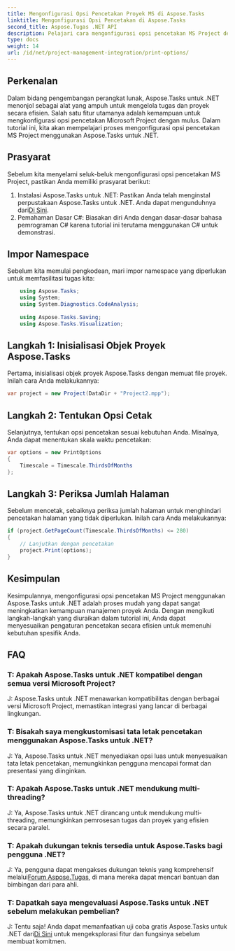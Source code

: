 ```yaml
---
title: Mengonfigurasi Opsi Pencetakan Proyek MS di Aspose.Tasks
linktitle: Mengonfigurasi Opsi Pencetakan di Aspose.Tasks
second_title: Aspose.Tugas .NET API
description: Pelajari cara mengonfigurasi opsi pencetakan MS Project dengan lancar menggunakan Aspose.Tasks untuk .NET. Tingkatkan kemampuan manajemen proyek Anda.
type: docs
weight: 14
url: /id/net/project-management-integration/print-options/
---
```

## Perkenalan
Dalam bidang pengembangan perangkat lunak, Aspose.Tasks untuk .NET menonjol sebagai alat yang ampuh untuk mengelola tugas dan proyek secara efisien. Salah satu fitur utamanya adalah kemampuan untuk mengkonfigurasi opsi pencetakan Microsoft Project dengan mulus. Dalam tutorial ini, kita akan mempelajari proses mengonfigurasi opsi pencetakan MS Project menggunakan Aspose.Tasks untuk .NET.
## Prasyarat
Sebelum kita menyelami seluk-beluk mengonfigurasi opsi pencetakan MS Project, pastikan Anda memiliki prasyarat berikut:
1. Instalasi Aspose.Tasks untuk .NET: Pastikan Anda telah menginstal perpustakaan Aspose.Tasks untuk .NET. Anda dapat mengunduhnya dari[Di Sini](https://releases.aspose.com/tasks/net/).
2. Pemahaman Dasar C#: Biasakan diri Anda dengan dasar-dasar bahasa pemrograman C# karena tutorial ini terutama menggunakan C# untuk demonstrasi.

## Impor Namespace
Sebelum kita memulai pengkodean, mari impor namespace yang diperlukan untuk memfasilitasi tugas kita:
```csharp
    using Aspose.Tasks;
    using System;
    using System.Diagnostics.CodeAnalysis;
    
    using Aspose.Tasks.Saving;
    using Aspose.Tasks.Visualization;
```

## Langkah 1: Inisialisasi Objek Proyek Aspose.Tasks
Pertama, inisialisasi objek proyek Aspose.Tasks dengan memuat file proyek. Inilah cara Anda melakukannya:
```csharp
var project = new Project(DataDir + "Project2.mpp");
```
## Langkah 2: Tentukan Opsi Cetak
Selanjutnya, tentukan opsi pencetakan sesuai kebutuhan Anda. Misalnya, Anda dapat menentukan skala waktu pencetakan:
```csharp
var options = new PrintOptions
{
    Timescale = Timescale.ThirdsOfMonths
};
```
## Langkah 3: Periksa Jumlah Halaman
Sebelum mencetak, sebaiknya periksa jumlah halaman untuk menghindari pencetakan halaman yang tidak diperlukan. Inilah cara Anda melakukannya:
```csharp
if (project.GetPageCount(Timescale.ThirdsOfMonths) <= 280)
{
    // Lanjutkan dengan pencetakan
    project.Print(options);
}
```

## Kesimpulan
Kesimpulannya, mengonfigurasi opsi pencetakan MS Project menggunakan Aspose.Tasks untuk .NET adalah proses mudah yang dapat sangat meningkatkan kemampuan manajemen proyek Anda. Dengan mengikuti langkah-langkah yang diuraikan dalam tutorial ini, Anda dapat menyesuaikan pengaturan pencetakan secara efisien untuk memenuhi kebutuhan spesifik Anda.
## FAQ
### T: Apakah Aspose.Tasks untuk .NET kompatibel dengan semua versi Microsoft Project?
J: Aspose.Tasks untuk .NET menawarkan kompatibilitas dengan berbagai versi Microsoft Project, memastikan integrasi yang lancar di berbagai lingkungan.
### T: Bisakah saya mengkustomisasi tata letak pencetakan menggunakan Aspose.Tasks untuk .NET?
J: Ya, Aspose.Tasks untuk .NET menyediakan opsi luas untuk menyesuaikan tata letak pencetakan, memungkinkan pengguna mencapai format dan presentasi yang diinginkan.
### T: Apakah Aspose.Tasks untuk .NET mendukung multi-threading?
J: Ya, Aspose.Tasks untuk .NET dirancang untuk mendukung multi-threading, memungkinkan pemrosesan tugas dan proyek yang efisien secara paralel.
### T: Apakah dukungan teknis tersedia untuk Aspose.Tasks bagi pengguna .NET?
 J: Ya, pengguna dapat mengakses dukungan teknis yang komprehensif melalui[Forum Aspose.Tugas](https://forum.aspose.com/c/tasks/15), di mana mereka dapat mencari bantuan dan bimbingan dari para ahli.
### T: Dapatkah saya mengevaluasi Aspose.Tasks untuk .NET sebelum melakukan pembelian?
 J: Tentu saja! Anda dapat memanfaatkan uji coba gratis Aspose.Tasks untuk .NET dari[Di Sini](https://releases.aspose.com/) untuk mengeksplorasi fitur dan fungsinya sebelum membuat komitmen.
